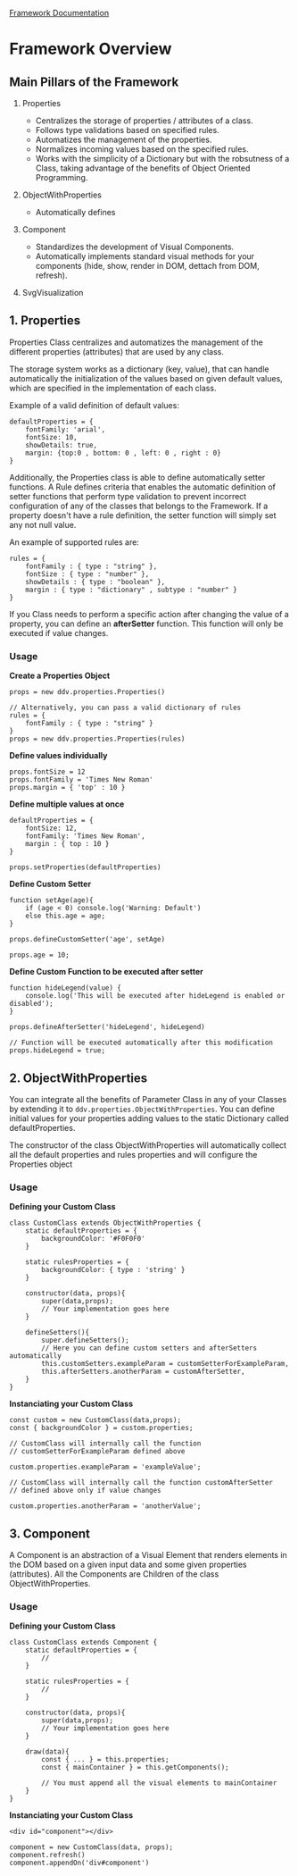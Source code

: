 [Framework Documentation](../README.md)

# Framework Overview

## Main Pillars of the Framework

1. Properties
    * Centralizes the storage of properties / attributes of a class.
    * Follows type validations based on specified rules.
    * Automatizes the management of the properties.
    * Normalizes incoming values based on the specified rules.
    * Works with the simplicity of a Dictionary but with the robsutness of a Class, taking advantage of the benefits of Object Oriented Programming.

2. ObjectWithProperties
    * Automatically defines

3. Component
    * Standardizes the development of Visual Components.
    * Automatically implements standard visual methods for your components (hide, show, render in DOM, dettach from DOM, refresh).

4. SvgVisualization


## 1. Properties

Properties Class centralizes and automatizes the management of the different properties (attributes) that are used by any class.

The storage system works as a dictionary (key, value), that can handle automatically the initialization of the values based on given default values, which are specified in the implementation of each class.

Example of a valid definition of default values:

```
defaultProperties = {
    fontFamily: 'arial',
    fontSize: 10,
    showDetails: true,
    margin: {top:0 , bottom: 0 , left: 0 , right : 0}
}
```

Additionally, the Properties class is able to define automatically setter functions. A Rule defines criteria that enables the automatic definition of setter functions that perform type validation to prevent incorrect configuration of any of the classes that belongs to the Framework. If a property doesn't have a rule definition, the setter function will simply set any not null value.

An example of supported rules are:

```
rules = {
    fontFamily : { type : "string" },
    fontSize : { type : "number" },
    showDetails : { type : "boolean" },
    margin : { type : "dictionary" , subtype : "number" }
}
```

If you Class needs to perform a specific action after changing the value of a property, you can define an **afterSetter** function. This function will only be executed if value changes.

### Usage

**Create a Properties Object**
```
props = new ddv.properties.Properties()

// Alternatively, you can pass a valid dictionary of rules
rules = {
    fontFamily : { type : "string" }
}
props = new ddv.properties.Properties(rules)
```

**Define values individually**

```
props.fontSize = 12
props.fontFamily = 'Times New Roman'
props.margin = { 'top' : 10 }
```

**Define multiple values at once**

```
defaultProperties = {
    fontSize: 12,
    fontFamily: 'Times New Roman',
    margin : { top : 10 }
}

props.setProperties(defaultProperties)
```

**Define Custom Setter**
```
function setAge(age){
    if (age < 0) console.log('Warning: Default')
    else this.age = age;
}

props.defineCustomSetter('age', setAge)

props.age = 10;
```

**Define Custom Function to be executed after setter**
```
function hideLegend(value) {
    console.log('This will be executed after hideLegend is enabled or disabled');
}

props.defineAfterSetter('hideLegend', hideLegend)

// Function will be executed automatically after this modification
props.hideLegend = true;

```

## 2. ObjectWithProperties

You can integrate all the benefits of Parameter Class in any of your Classes by extending it to `ddv.properties.ObjectWithProperties`. You can define initial values for your properties adding values to the static Dictionary called defaultProperties.

The constructor of the class ObjectWithProperties will automatically collect all the default properties and rules properties and will configure the Properties object

### Usage

**Defining your Custom Class**
```
class CustomClass extends ObjectWithProperties {
    static defaultProperties = {
        backgroundColor: '#F0F0F0'
    }

    static rulesProperties = {
        backgroundColor: { type : 'string' }
    }

    constructor(data, props){
        super(data,props);
        // Your implementation goes here
    }

    defineSetters(){
        super.defineSetters();
        // Here you can define custom setters and afterSetters automatically
        this.customSetters.exampleParam = customSetterForExampleParam,
        this.afterSetters.anotherParam = customAfterSetter,
    }
}
```

**Instanciating your Custom Class**

```
const custom = new CustomClass(data,props);
const { backgroundColor } = custom.properties;

// CustomClass will internally call the function 
// customSetterForExampleParam defined above

custom.properties.exampleParam = 'exampleValue';

// CustomClass will internally call the function customAfterSetter
// defined above only if value changes

custom.properties.anotherParam = 'anotherValue';
```

## 3. Component

A Component is an abstraction of a Visual Element that renders elements in the DOM based on a given input data and some given properties (attributes). All the Components are Children of the class ObjectWithProperties.

### Usage

**Defining your Custom Class**

```
class CustomClass extends Component {
    static defaultProperties = {
        //
    }

    static rulesProperties = {
        //
    }

    constructor(data, props){
        super(data,props);
        // Your implementation goes here
    }

    draw(data){
        const { ... } = this.properties;
        const { mainContainer } = this.getComponents();

        // You must append all the visual elements to mainContainer
    }
}
```

**Instanciating your Custom Class**
```
<div id="component"></div>
```

```
component = new CustomClass(data, props);
component.refresh()
component.appendOn('div#component')
```
